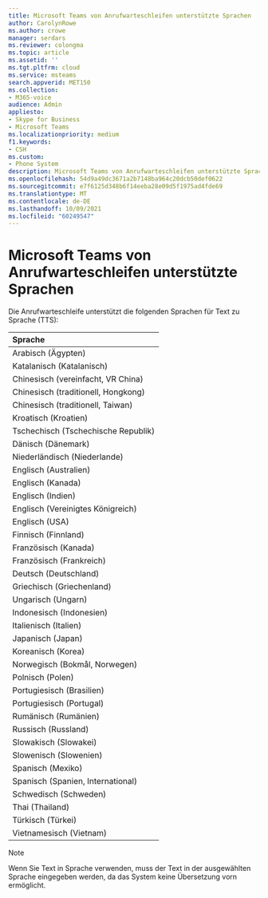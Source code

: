 ```yaml
---
title: Microsoft Teams von Anrufwarteschleifen unterstützte Sprachen
author: CarolynRowe
ms.author: crowe
manager: serdars
ms.reviewer: colongma
ms.topic: article
ms.assetid: ''
ms.tgt.pltfrm: cloud
ms.service: msteams
search.appverid: MET150
ms.collection:
- M365-voice
audience: Admin
appliesto:
- Skype for Business
- Microsoft Teams
ms.localizationpriority: medium
f1.keywords:
- CSH
ms.custom:
- Phone System
description: Microsoft Teams von Anrufwarteschleifen unterstützte Sprachen
ms.openlocfilehash: 54d9a49dc3671a2b7148ba964c20dcb50def0622
ms.sourcegitcommit: e7f6125d348b6f14eeba28e09d5f1975ad4fde69
ms.translationtype: MT
ms.contentlocale: de-DE
ms.lasthandoff: 10/09/2021
ms.locfileid: "60249547"
---
```

# <a name="microsoft-teams-call-queue-supported-languages"></a>Microsoft Teams von Anrufwarteschleifen unterstützte Sprachen

Die Anrufwarteschleife unterstützt die folgenden Sprachen für Text zu Sprache (TTS):

|Sprache                                |
|:---------------------------------------|
|Arabisch (Ägypten)                          |
|Katalanisch (Katalanisch)                       |
|Chinesisch (vereinfacht, VR China)               |
|Chinesisch (traditionell, Hongkong)        |
|Chinesisch (traditionell, Taiwan)           |
|Kroatisch (Kroatien)                      |
|Tschechisch (Tschechische Republik)                  |
|Dänisch (Dänemark)                        |
|Niederländisch (Niederlande)                     |
|Englisch (Australien)                     |
|Englisch (Kanada)                        |
|Englisch (Indien)                         |
|Englisch (Vereinigtes Königreich)                |
|Englisch (USA)                 |
|Finnisch (Finnland)                       |
|Französisch (Kanada)                         |
|Französisch (Frankreich)                         |
|Deutsch (Deutschland)                        |
|Griechisch (Griechenland)                          |
|Ungarisch (Ungarn)                     |
|Indonesisch (Indonesien)                  |
|Italienisch (Italien)                         |
|Japanisch (Japan)                        |
|Koreanisch (Korea)                          |
|Norwegisch (Bokmål, Norwegen)               |
|Polnisch (Polen)                         |
|Portugiesisch (Brasilien)                     |
|Portugiesisch (Portugal)                   |
|Rumänisch (Rumänien)                      |
|Russisch (Russland)                        |
|Slowakisch (Slowakei)                       |
|Slowenisch (Slowenien)                    |
|Spanisch (Mexiko)                        |
|Spanisch (Spanien, International)          |
|Schwedisch (Schweden)                        |
|Thai (Thailand)                         |
|Türkisch (Türkei)                        |
|Vietnamesisch (Vietnam)                    |

> [!NOTE]
> Wenn Sie Text in Sprache verwenden, muss der Text in der ausgewählten Sprache eingegeben werden, da das System keine Übersetzung vorn ermöglicht.
